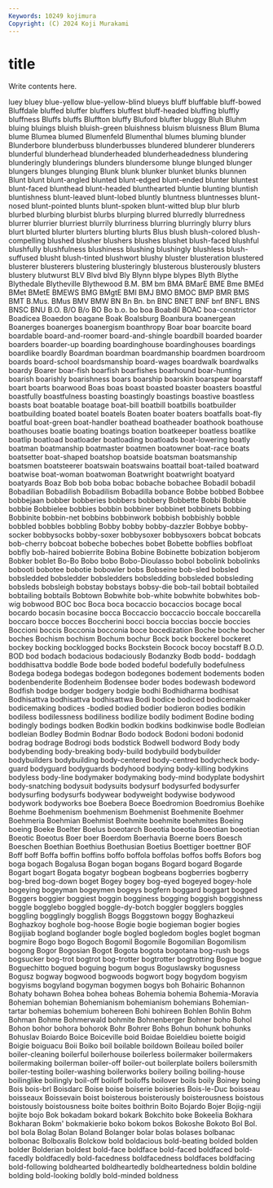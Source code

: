 ```yaml
---
Keywords: 10249 kojimura
Copyright: (C) 2024 Koji Murakami
---
```


# title

Write contents here.



luey bluey blue-yellow blue-yellow-blind blueys bluff
bluffable bluff-bowed Bluffdale bluffed bluffer bluffers bluffest bluff-headed bluffing bluffly
bluffness Bluffs bluffs Bluffton bluffy Bluford blufter bluggy Bluh Bluhm
bluing bluings bluish bluish-green bluishness bluism bluisness Blum Bluma blume
Blumea blumed Blumenfeld Blumenthal blumes bluming blunder Blunderbore blunderbuss blunderbusses
blundered blunderer blunderers blunderful blunderhead blunderheaded blunderheadedness blundering blunderingly blunderings
blunders blundersome blunge blunged blunger blungers blunges blunging Blunk blunk
blunker blunket blunks blunnen Blunt blunt blunt-angled blunted blunt-edged blunt-ended
blunter bluntest blunt-faced blunthead blunt-headed blunthearted bluntie blunting bluntish bluntishness
blunt-leaved blunt-lobed bluntly bluntness bluntnesses blunt-nosed blunt-pointed blunts blunt-spoken blunt-witted
blup blur blurb blurbed blurbing blurbist blurbs blurping blurred blurredly
blurredness blurrer blurrier blurriest blurrily blurriness blurring blurringly blurry blurs
blurt blurted blurter blurters blurting blurts Blus blush blush-colored blush-compelling
blushed blusher blushers blushes blushet blush-faced blushful blushfully blushfulness blushiness
blushing blushingly blushless blush-suffused blusht blush-tinted blushwort blushy bluster blusteration
blustered blusterer blusterers blustering blusteringly blusterous blusterously blusters blustery blutwurst
BLV Blvd blvd Bly Blynn blype blypes Blyth Blythe Blythedale
Blytheville Blythewood B.M. BM bm BMA BMarE BME Bme BMEd
BMet BMetE BMEWS BMG BMgtE BMI BMJ BMO BMOC BMP
BMR BMS BMT B.Mus. BMus BMV BMW BN Bn Bn.
bn BNC BNET BNF bnf BNFL BNS BNSC BNU B.O.
B/O B/o BO Bo b.o. bo boa Boabdil BOAC boa-constrictor
Boadicea Boaedon boagane Boak Boalsburg Boanbura boanergean Boanerges boanerges boanergism
boanthropy Boar boar boarcite board boardable board-and-roomer board-and-shingle boardbill boarded
boarder boarders boarder-up boarding boardinghouse boardinghouses boardings boardlike boardly Boardman
boardman boardmanship boardmen boardroom boards board-school boardsmanship board-wages boardwalk boardwalks
boardy Boarer boar-fish boarfish boarfishes boarhound boar-hunting boarish boarishly boarishness
boars boarship boarskin boarspear boarstaff boart boarts boarwood Boas boas
boast boasted boaster boasters boastful boastfully boastfulness boasting boastingly boastings
boastive boastless boasts boat boatable boatage boat-bill boatbill boatbills boatbuilder
boatbuilding boated boatel boatels Boaten boater boaters boatfalls boat-fly boatful
boat-green boat-handler boathead boatheader boathook boathouse boathouses boatie boating boatings
boation boatkeeper boatless boatlike boatlip boatload boatloader boatloading boatloads boat-lowering
boatly boatman boatmanship boatmaster boatmen boatowner boat-race boats boatsetter boat-shaped
boatshop boatside boatsman boatsmanship boatsmen boatsteerer boatswain boatswains boattail boat-tailed
boatward boatwise boat-woman boatwoman Boatwright boatwright boatyard boatyards Boaz Bob
bob boba bobac bobache bobachee Bobadil bobadil Bobadilian Bobadilish Bobadilism
Bobadilla bobance Bobbe bobbed Bobbee bobbejaan bobber bobberies bobbers bobbery
Bobbette Bobbi Bobbie bobbie Bobbielee bobbies bobbin bobbiner bobbinet bobbinets
bobbing Bobbinite bobbin-net bobbins bobbinwork bobbish bobbishly bobble bobbled bobbles
bobbling Bobby bobby bobby-dazzler Bobbye bobby-socker bobbysocks bobby-soxer bobbysoxer bobbysoxers
bobcat bobcats bob-cherry bobcoat bobeche bobeches bobet Bobette bobflies bobfloat
bobfly bob-haired bobierrite Bobina Bobine Bobinette bobization bobjerom Bobker boblet
Bo-Bo Bobo bobo Bobo-Dioulasso bobol bobolink bobolinks bobooti bobotee bobotie
bobowler bobs Bobseine bob-sled bobsled bobsledded bobsledder bobsledders bobsledding bobsleded
bobsleding bobsleds bobsleigh bobstay bobstays bobsy-die bob-tail bobtail bobtailed bobtailing
bobtails Bobtown Bobwhite bob-white bobwhite bobwhites bob-wig bobwood BOC boc
Boca boca bocaccio bocaccios bocage bocal bocardo bocasin bocasine bocca
Boccaccio boccaccio boccale boccarella boccaro bocce bocces Boccherini bocci boccia
boccias boccie boccies Boccioni boccis Bocconia bocconia boce bocedization Boche
boche bocher boches Bochism bochism Bochum bochur Bock bock bockerel
bockeret bockey bocking bocklogged bocks Bockstein Bocock bocoy bocstaff B.O.D.
BOD bod bodach bodacious bodaciously Bodanzky Bodb bodd- boddagh boddhisattva
boddle Bode bode boded bodeful bodefully bodefulness Bodega bodega bodegas
bodegon bodegones bodement bodements boden bodenbenderite Bodenheim Bodensee boder bodes
bodewash bodeword Bodfish bodge bodger bodgery bodgie bodhi Bodhidharma bodhisat
Bodhisattva bodhisattva bodhisattwa Bodi bodice bodiced bodicemaker bodicemaking bodices -bodied
bodied bodier bodieron bodies bodikin bodiless bodilessness bodiliness bodilize bodily
bodiment Bodine boding bodingly bodings bodken Bodkin bodkin bodkins bodkinwise
bodle Bodleian bodleian Bodley Bodmin Bodnar Bodo bodock Bodoni bodoni
bodonid bodrag bodrage Bodrogi bods bodstick Bodwell bodword Body body
bodybending body-breaking body-build bodybuild bodybuilder bodybuilders bodybuilding body-centered body-centred bodycheck
body-guard bodyguard bodyguards bodyhood bodying body-killing bodykins bodyless body-line bodymaker
bodymaking body-mind bodyplate bodyshirt body-snatching bodysuit bodysuits bodysurf bodysurfed bodysurfer
bodysurfing bodysurfs bodywear bodyweight bodywise bodywood bodywork bodyworks boe Boebera
Boece Boedromion Boedromius Boehike Boehme Boehmenism boehmenism Boehmenist Boehmenite Boehmer
Boehmeria Boehmian Boehmist Boehmite boehmite boehmites Boeing boeing Boeke Boelter
Boelus boeotarch Boeotia boeotia Boeotian boeotian Boeotic Boeotus Boer boer
Boerdom Boerhavia Boerne boers Boesch Boeschen Boethian Boethius Boethusian Boetius
Boettiger boettner BOF Boff boff Boffa boffin boffins boffo boffola
boffolas boffos boffs Bofors bog boga bogach Bogalusa Bogan bogan
bogans Bogard bogard Bogarde Bogart bogart Bogata bogatyr bogbean bogbeans
bogberries bogberry bog-bred bog-down boget Bogey bogey bog-eyed bogeyed bogey-hole
bogeying bogeyman bogeymen bogeys bogfern boggard boggart bogged Boggers boggier
boggiest boggin bogginess bogging boggish boggishness boggle bogglebo boggled boggle-dy-botch
boggler bogglers boggles boggling bogglingly bogglish Boggs Boggstown boggy Boghazkeui
Boghazkoy boghole bog-hoose Bogie bogie bogieman bogier bogies Bogijiab bogland
boglander bogle bogled bogledom bogles boglet bogman bogmire Bogo bogo
Bogoch Bogomil Bogomile Bogomilian Bogomilism bogong Bogor Bogosian Bogot Bogota
bogota bogotana bog-rush bogs bogsucker bog-trot bogtrot bog-trotter bogtrotter bogtrotting
Bogue bogue Boguechitto bogued boguing bogum bogus Boguslawsky bogusness Bogusz
bogway bogwood bogwoods bogwort bogy bogydom bogyism bogyisms bogyland bogyman
bogymen bogys boh Bohairic Bohannon Bohaty bohawn Bohea bohea boheas
Bohemia bohemia Bohemia-Moravia Bohemian bohemian Bohemianism bohemianism bohemians Bohemian-tartar bohemias
bohemium bohereen Bohi bohireen Bohlen Bohlin Bohm Bohman Bohme Bohmerwald
bohmite Bohnenberger Bohner boho Bohol Bohon bohor bohora bohorok Bohr
Bohrer Bohs Bohun bohunk bohunks Bohuslav Boiardo Boice Boiceville boid
Boidae Boieldieu boiette boigid Boigie boiguacu Boii Boiko boil boilable
boildown Boileau boiled boiler boiler-cleaning boilerful boilerhouse boilerless boilermaker boilermakers
boilermaking boilerman boiler-off boiler-out boilerplate boilers boilersmith boiler-testing boiler-washing boilerworks
boilery boiling boiling-house boilinglike boilingly boil-off boiloff boiloffs boilover boils
boily Boiney boing Bois bois-brl Boisdarc Boise boise boiserie boiseries
Bois-le-Duc boisseau boisseaux Boissevain boist boisterous boisterously boisterousness boistous boistously
boistousness boite boites boithrin Boito Bojardo Bojer Bojig-ngiji bojite bojo
Bok bokadam bokard bokark Bokchito boke Bokeelia Bokhara Bokharan Bokm'
bokmakierie boko bokom bokos Bokoshe Bokoto Bol Bol. bol bola
Bolag Bolan Boland Bolanger bolar bolas bolases bolbanac bolbonac Bolboxalis
Bolckow bold boldacious bold-beating bolded bolden bolder Bolderian boldest bold-face
boldface bold-faced boldfaced bold-facedly boldfacedly bold-facedness boldfacedness boldfaces boldfacing bold-following
boldhearted boldheartedly boldheartedness boldin boldine bolding bold-looking boldly bold-minded boldness
